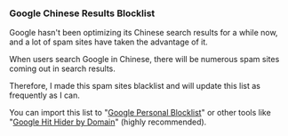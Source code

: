 ### Google Chinese Results Blocklist

Google hasn't been optimizing its Chinese search results for a while now, and a lot of spam sites have taken the advantage of it. 

When users search Google in Chinese, there will be numerous spam sites coming out in search results. 

Therefore, I made this spam sites blacklist and will update this list as frequently as I can.

You can import this list to "[Google Personal Blocklist](https://chrome.google.com/webstore/detail/personal-blocklist-by-goo/nolijncfnkgaikbjbdaogikpmpbdcdef)" or other tools like "[Google Hit Hider by Domain](https://greasyfork.org/zh-CN/scripts/1682-google-hit-hider-by-domain-search-filter-block-sites)" (highly recommended).
